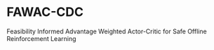 # FAWAC-CDC
Feasibility Informed Advantage Weighted Actor-Critic for Safe Offline Reinforcement Learning
